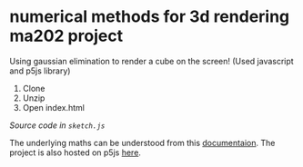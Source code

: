 # numerical methods for 3d rendering ma202 project
 Using gaussian elimination to render a cube on the screen!
 (Used javascript and p5js library)
 
1. Clone
2. Unzip
3. Open index.html

*Source code in `sketch.js`*

The underlying maths can be understood from this [documentaion](https://docs.google.com/document/d/1TsanJFkXFVeDIitF_DrlKzyX-OwmmU7U3FXvflYC03k/edit?usp=sharing). The project is also hosted on p5js [here](https://editor.p5js.org/aniketrajnish/sketches/0U6U_1swj).
